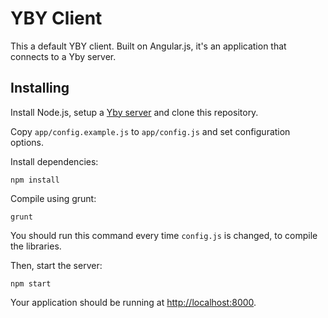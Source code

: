 # YBY Client

This a default YBY client. Built on Angular.js, it's an application that connects to a Yby server.

## Installing

Install Node.js, setup a [Yby server](http://github.com/oeco/yby-client) and clone this repository.

Copy `app/config.example.js` to `app/config.js` and set configuration options.

Install dependencies:

    npm install

Compile using grunt:

	grunt

You should run this command every time `config.js` is changed, to compile the libraries.

Then, start the server:

    npm start

Your application should be running at [http://localhost:8000](http://localhost:8000).
